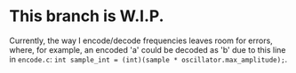 # This branch is W.I.P.

Currently, the way I encode/decode frequencies leaves room for errors, where, for example, an encoded 'a' could be decoded as 'b' due to this line in `encode.c`: `int sample_int = (int)(sample * oscillator.max_amplitude);`.